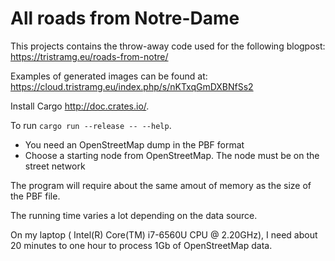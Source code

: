 # All roads from Notre-Dame

This projects contains the throw-away code used for the following
blogpost: https://tristramg.eu/roads-from-notre/

Examples of generated images can be found at: https://cloud.tristramg.eu/index.php/s/nKTxqGmDXBNfSs2

Install Cargo http://doc.crates.io/.

To run `cargo run --release -- --help`.

* You need an OpenStreetMap dump in the PBF format
* Choose a starting node from OpenStreetMap. The node must be on the street network

The program will require about the same amout of memory as the size of the PBF
file.

The running time varies a lot depending on the data source.

On my laptop ( Intel(R) Core(TM) i7-6560U CPU @ 2.20GHz), I need about
20 minutes to one hour to process 1Gb of OpenStreetMap data.
